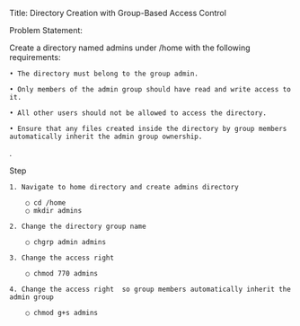 Title: Directory Creation with Group-Based Access Control

Problem Statement:

Create a directory named admins under /home with the following requirements:

	• The directory must belong to the group admin.
 
	• Only members of the admin group should have read and write access to it.
 
	• All other users should not be allowed to access the directory.
 
	• Ensure that any files created inside the directory by group members automatically inherit the admin group ownership.
.

Step

	1. Navigate to home directory and create admins directory
	
		○ cd /home
		○ mkdir admins

	2. Change the directory group name
	
		○ chgrp admin admins

	3. Change the access right 
	
		○ chmod 770 admins

	4. Change the access right  so group members automatically inherit the admin group
	
		○ chmod g+s admins
